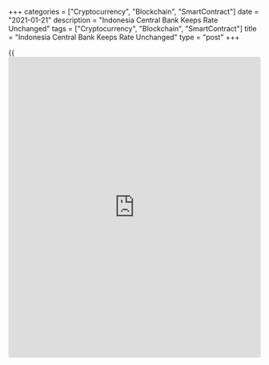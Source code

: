 +++
categories = ["Cryptocurrency", "Blockchain", "SmartContract"]
date = "2021-01-21"
description = "Indonesia Central Bank Keeps Rate Unchanged"
tags = ["Cryptocurrency", "Blockchain", "SmartContract"]
title = "Indonesia Central Bank Keeps Rate Unchanged"
type = "post"
+++

{{<iframe id="large-banner" src="https://www.bounty.group/#slide=3.0" width="100%" height="600" scrolling="no" style="border: 0px solid rgb(216, 221, 230); border-radius: 3px;">}}

Indonesia's central bank maintained its key rates at its first [policy](https://www.fintechee.com/policy/)
meeting this year, after lowering by a cumulative 125 basis points in
2020.

The Board of Governors of Bank Indonesia decided to retain the BI 7-day
reverse repo rate at 3.75 percent. The bank had reduced the rate by a
quarter-point in November.

The central bank retained its deposit facility interest rate at 3.00
percent and the lending facility rate at 4.50 percent.

The decision was consistent with forecast for low inflation and
maintained external stability, as well as efforts to support economic
recovery, the bank reiterated.

The improvement in economic growth seen towards the end of 2020 is
forecast to gradually increase in 2021.

The current account deficit is projected to be around 1 percent to 2
percent of GDP in 2021. Further, the bank noted that the currency
exchange rate strengthened on stabilization measures and continued
foreign capital inflows.

Inflation is expected to remain within the 2-4 percent target range this
year. The bank said it remains committed to maintain price stability and
strengthen [policy](https://www.fintechee.com/policy/) coordination with the government to bring inflation to
the target.

For comments and feedback [contact](https://www.playgroundfx.com/contact/): editorial@rtt[news](https://www.letsplayfx.com/blog/forex-news-website/).com

[Economic News][1]

 **What parts of the world are seeing the best (and worst) economic
performances lately? Click[here][2] to check out our [Econ Scorecard][2]
and find out! See up-to-the-moment [ranking](https://www.playgroundfx.com/blog/crypto-exchange-ranking/)s for the best and worst
performers in [GDP][2], [unemployment rate][3], [inflation][4] and much
more.**

   1. www.rtt[news](https://www.letsplayfx.com/blog/forex-news-website/).com/Content/EconomicNews.aspx
   2. www.rtt[news](https://www.letsplayfx.com/blog/forex-news-website/).com/economic-scorecard/world-rank/GDP/highest-performance.aspx
   3. www.rtt[news](https://www.letsplayfx.com/blog/forex-news-website/).com/economic-scorecard/world-rank/unemployment-rate/lowest-performance.aspx
   4. www.rtt[news](https://www.letsplayfx.com/blog/forex-news-website/).com/economic-scorecard/world-rank/CPI/highest-performance.aspx